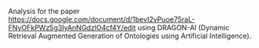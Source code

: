 Analysis for the paper https://docs.google.com/document/d/1bevI2vPuoe75raL-FNyOFkPWz5g3IyAnNGdzlO4cf4Y/edit
using DRAGON-AI (Dynamic Retrieval Augmented Generation of Ontologies using Artificial Intelligence).
